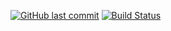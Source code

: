 [![GitHub last commit](https://img.shields.io/github/last-commit/eigenein/blitz-dashboard?logo=github)](https://github.com/eigenein/blitz-dashboard/commits/master)
[![Build Status](https://github.com/eigenein/blitz-dashboard/actions/workflows/check.yml/badge.svg)](https://github.com/eigenein/blitz-dashboard/actions)
